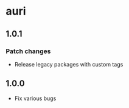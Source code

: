 # auri

## 1.0.1

### Patch changes

- Release legacy packages with custom tags

## 1.0.0

- Fix various bugs
